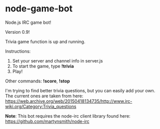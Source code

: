 # node-game-bot
Node.js IRC game bot!

Version 0.9!

Trivia game function is up and running.

Instructions:
1. Set your server and channel info in server.js
2. To start the game, type **!trivia**
3. Play!


Other commands: **!score**, **!stop**

I'm trying to find better trivia questions, but you can easily add your own. The current ones are taken from here: https://web.archive.org/web/20150418134735/http://www.irc-wiki.org/Category:Trivia_questions

**Note**: This bot requires the node-irc client library found here: https://github.com/martynsmith/node-irc
